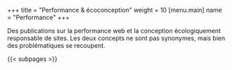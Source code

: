 +++
title = "Performance & écoconception"
weight = 10
[menu.main]
name = "Performance"
+++

Des publications sur la performance web et la conception écologiquement responsable de sites. Les deux concepts ne sont pas synonymes, mais bien des problématiques se recoupent.

{{< subpages >}}